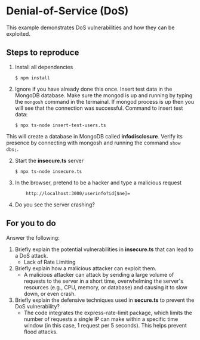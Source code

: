 # Denial-of-Service (DoS)

This example demonstrates DoS vulnerabilities and how they can be exploited.

## Steps to reproduce

1. Install all dependencies

    `$ npm install`

2. Ignore if you have already done this once. Insert test data in the MongoDB database. Make sure the mongod is up and running by typing the `mongosh` command in the termainal. If mongod process is up then you will see that the connection was successful. Command to insert test data:

    `$ npx ts-node insert-test-users.ts`

This will create a database in MongoDB called __infodisclosure__. Verify its presence by connecting with mongosh and running the command `show dbs;`.

2. Start the **insecure.ts** server

    `$ npx ts-node insecure.ts`

3. In the browser, pretend to be a hacker and type a malicious request

    ```
        http://localhost:3000/userinfo?id[$ne]=
    ```

4. Do you see the server crashing?

## For you to do

Answer the following:

1. Briefly explain the potential vulnerabilities in **insecure.ts** that can lead to a DoS attack.
   - Lack of Rate Limiting
2. Briefly explain how a malicious attacker can exploit them.
   - A malicious attacker can attack by sending a large volume of requests to the server in a short time, overwhelming the server's resources (e.g., CPU, memory, or database) and causing it to slow down, or even crash. 
3. Briefly explain the defensive techniques used in **secure.ts** to prevent the DoS vulnerability?
   - The code integrates the express-rate-limit package, which limits the number of requests a single IP can make within a specific time window (in this case, 1 request per 5 seconds). This helps prevent flood attacks.